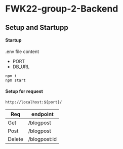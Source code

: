 # FWK22-group-2-Backend

## Setup and Startupp

#### Startup
.env file content 
* PORT
* DB_URL

```
npm i
npm start 
```

#### Setup for request
```
http://localhost:${port}/
```
| Req   | endpoint  |
|-------|-----------|
| Get   | /blogpost |
| Post  | /blogpost |
| Delete| /blogpost:id|

